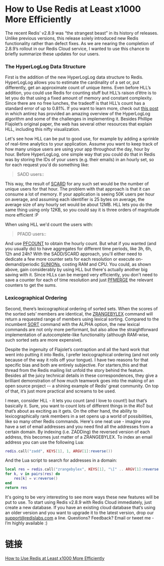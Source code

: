 # How to Use Redis at Least x1000 More Efficiently

The recent Redis’ v2.8.9 was “the strangest beast” in its history of releases. Unlike previous versions, 
this release solely introduced new Redis functionality rather than defect fixes. As we are nearing the 
completion of 2.8.9’s rollout in our Redis Cloud service, I wanted to use this chance to briefly summarize 
these updates for our users. 

### The HyperLogLog Data Structure

First is the addition of the new HyperLogLog data structure to Redis. HyperLogLog allows you to estimate 
the cardinality of a set or, put differently, get an approximate count of unique items. Even before HLL’s 
addition, you could use Redis for counting stuff but HLL’s raison d’être is to let you do that using a 
fixed amount of memory and constant complexity. Since there are no free lunches, the tradeoff is that HLL’s 
count has a standard error of up to 0.81%. If you want to learn more, check out [this post](http://antirez.com/news/75) 
in which antirez has provided an amazing overview of the HyperLogLog algorithm and some of the challenges in 
implementing it. Besides Phillipe Flajolet’s original paper, the web has several other resources that explain HLL, 
including this nifty visualization.

Let's see how HLL can be put to good use, for example by adding a sprinkle of real-time analytics to your application. 
Assume you want to keep track of how many unique users are using your app throughout the day, hour by hour. 
Before HyperLogLog, one simple way that you could do that in Redis was by storing the IDs of your users (e.g. their emails) 
in an hourly set, so for each request you'd do something like:

> SADD users:<date>:<hour> <email>

This way, the result of [SCARD](http://redis.io/commands/scard) for any such set would be the number of unique 
users for that hour. The problem with that approach is that it can consume a lot of memory. If your application 
is seeing 50K users per hour on average, and assuming each identifier is 25 bytes on average, the average size of 
any hourly set would be about 12MB. HLL lets you do the same thing using only 12KB, so you could say it is three 
orders of magnitude more efficient :P 

When using HLL we'd count the users with:

> PFADD users:<date>:<hour> <email>

And use [PFCOUNT](http://redis.io/commands/pfcount) to obtain the hourly count. But what if you wanted 
(and you usually do) to have aggregates for different time periods, like 3h, 6h, 12h and 24h? With the 
SADD/SCARD approach, you'll either need to dedicate a few more counter sets for each resolution or 
execute on-demand/periodic [SUNIONs](http://redis.io/commands/sunion), costing RAM and CPU. You could, 
as shown above, gain considerably by using HLL but there's actually another big saving with it. Since HLLs 
can be merged very efficiently, you don't need to save a counter for each of time resolution and just 
[PFMERGE](http://redis.io/commands/pfmerge) the relevant counters to get the sums. 

### Lexicographical Ordering

Second, there’s lexicographical ordering of sorted sets. When the scores of the sorted sets’ members are 
identical, the [ZRANGEBYLEX](http://redis.io/commands/ZRANGEBYLEX) command will return a requested range 
of members using lexical sorting. Compared to the incumbent [SORT](http://redis.io/commands/sort) command 
with the ALPHA option, the new lexical commands are not only more performant, but also allow the straightforward 
implementation of autocomplete-like functionality (although RAM-wise, such sorted sets are more expensive). 

Despite the ingenuity of Flajolet’s contraption and all the hard work that went into putting it into Redis, 
I prefer lexicographical ordering (and not only because of the way it rolls off your tongue). I have two 
reasons for that specific bias and both are entirely subjective. For starters,this and that thread from the Redis 
mailing list unfold the story behind the feature. Besides all the juicy technical details in these 
correspondences, they give a brilliant demonstration of how much teamwork goes into the making of an open 
source project -- a shining example of Redis’ great community. On top of that, it’s just more practical and 
screams to be used.

I mean, consider HLL - it lets you count (and I love to count!) but that’s basically it. Sure, you want to 
count lots of different things in the #IoT but that’s about as exciting as it gets. On the other hand, the 
ability to lexicographically rank members in a set opens up a world of possibilities, like so many other Redis 
commands. Here's one neat use - imagine you have a set of email addresses and you need find all the addresses 
from a certain domain. By indexing (i.e. ZADDing) the reversed version of each address, this becomes just 
matter of a ZRANGEBYLEX. To index an email address you can use the following Lua:

```lua
redis.call("zadd", KEYS[1], 1, ARGV[1]:reverse())
```

And the Lua script to search for addresses in a domain: 

```lua
local res = redis.call("zrangebylex", KEYS[1], "\[" .. ARGV[1]:reverse(), "\[" .. ARGV[1]:reverse() .. "\\xff")
for k, v in pairs(res) do
    res[k] = v:reverse() 
end
return res 
```

It's going to be very interesting to see more ways these new features will be put to use. To start using 
Redis v2.8.9 with Redis Cloud immediately, just create a new database. If you have an existing cloud database 
that’s using an older version and you want to upgrade it to the latest version, drop our support@redislabs.com 
a line. Questions? Feedback? Email or tweet me - I’m highly available :)

# 链接
[How to Use Redis at Least x1000 More Efficiently](https://redislabs.com/blog/how-to-use-redis-at-least-x1000-more-efficiently#.VwJ-IzZ97R0)







